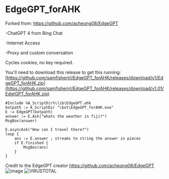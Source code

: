 # EdgeGPT_forAHK

Forked from: https://github.com/acheong08/EdgeGPT

-ChatGPT 4 from Bing Chat

-Internet Access

-Proxy and custom conversation 

Cycles cookies, no key required. 

You'll need to download this release to get this running: [https://github.com/samfisherirl/EdgeGPT_forAHK/releases/download/v1/EdgeGPT_forAHK.zip](https://github.com/samfisherirl/EdgeGPT_forAHK/releases/download/v1.01/EdgtGPT_forAHK.zip)
```autohotkey
#Include %A_ScriptDir%\lib\EdgeGPT.ahk
botpath := A_ScriptDir "\bot\EdgeGPT_forAHK.exe"
E := EdgeGPT(botpath)
answer := E.Ask("whats the weather in fiji?")
MsgBox(answer)

E.asyncAsk("How can I travel there?")
loop {
    ans := E.answer ; streams to string the answer in pieces
    if E.finished {
        MsgBox(ans)
    }
}
```


Credit to the EdgeGPT creator
https://github.com/acheong08/EdgeGPT
![image](https://github.com/samfisherirl/EdgeGPT_forAHK/assets/98753696/76573722-367a-4212-b457-10735e9628f0)
![VIRUSTOTAL](https://github.com/samfisherirl/EdgeGPT_forAHK/assets/98753696/6d45429b-4c72-4d19-b3cb-afb61680fdf7)
